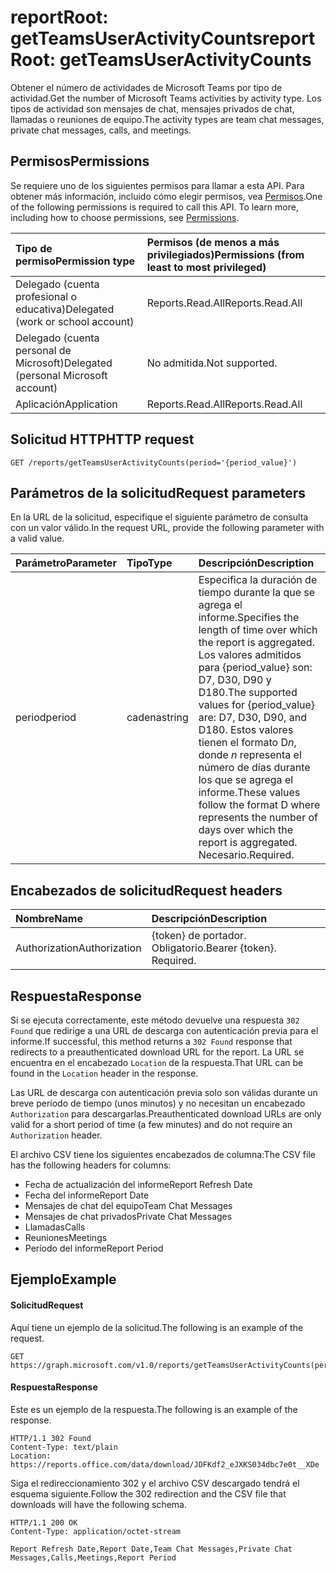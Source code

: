 # <a name="reportroot-getteamsuseractivitycounts"></a><span data-ttu-id="25abc-101">reportRoot: getTeamsUserActivityCounts</span><span class="sxs-lookup"><span data-stu-id="25abc-101">reportRoot: getTeamsUserActivityCounts</span></span>

<span data-ttu-id="25abc-102">Obtener el número de actividades de Microsoft Teams por tipo de actividad.</span><span class="sxs-lookup"><span data-stu-id="25abc-102">Get the number of Microsoft Teams activities by activity type.</span></span> <span data-ttu-id="25abc-103">Los tipos de actividad son mensajes de chat, mensajes privados de chat, llamadas o reuniones de equipo.</span><span class="sxs-lookup"><span data-stu-id="25abc-103">The activity types are team chat messages, private chat messages, calls, and meetings.</span></span>

## <a name="permissions"></a><span data-ttu-id="25abc-104">Permisos</span><span class="sxs-lookup"><span data-stu-id="25abc-104">Permissions</span></span>

<span data-ttu-id="25abc-p102">Se requiere uno de los siguientes permisos para llamar a esta API. Para obtener más información, incluido cómo elegir permisos, vea [Permisos](../../../concepts/permissions_reference.md).</span><span class="sxs-lookup"><span data-stu-id="25abc-p102">One of the following permissions is required to call this API. To learn more, including how to choose permissions, see [Permissions](../../../concepts/permissions_reference.md).</span></span>

| <span data-ttu-id="25abc-107">Tipo de permiso</span><span class="sxs-lookup"><span data-stu-id="25abc-107">Permission type</span></span>                        | <span data-ttu-id="25abc-108">Permisos (de menos a más privilegiados)</span><span class="sxs-lookup"><span data-stu-id="25abc-108">Permissions (from least to most privileged)</span></span> |
| :------------------------------------- | :--------------------------------------- |
| <span data-ttu-id="25abc-109">Delegado (cuenta profesional o educativa)</span><span class="sxs-lookup"><span data-stu-id="25abc-109">Delegated (work or school account)</span></span>     | <span data-ttu-id="25abc-110">Reports.Read.All</span><span class="sxs-lookup"><span data-stu-id="25abc-110">Reports.Read.All</span></span>                         |
| <span data-ttu-id="25abc-111">Delegado (cuenta personal de Microsoft)</span><span class="sxs-lookup"><span data-stu-id="25abc-111">Delegated (personal Microsoft account)</span></span> | <span data-ttu-id="25abc-112">No admitida.</span><span class="sxs-lookup"><span data-stu-id="25abc-112">Not supported.</span></span>                           |
| <span data-ttu-id="25abc-113">Aplicación</span><span class="sxs-lookup"><span data-stu-id="25abc-113">Application</span></span>                            | <span data-ttu-id="25abc-114">Reports.Read.All</span><span class="sxs-lookup"><span data-stu-id="25abc-114">Reports.Read.All</span></span>                         |

## <a name="http-request"></a><span data-ttu-id="25abc-115">Solicitud HTTP</span><span class="sxs-lookup"><span data-stu-id="25abc-115">HTTP request</span></span>

<!-- { "blockType": "ignored" } -->

```http
GET /reports/getTeamsUserActivityCounts(period='{period_value}')
```

## <a name="request-parameters"></a><span data-ttu-id="25abc-116">Parámetros de la solicitud</span><span class="sxs-lookup"><span data-stu-id="25abc-116">Request parameters</span></span>

<span data-ttu-id="25abc-117">En la URL de la solicitud, especifique el siguiente parámetro de consulta con un valor válido.</span><span class="sxs-lookup"><span data-stu-id="25abc-117">In the request URL, provide the following parameter with a valid value.</span></span>

| <span data-ttu-id="25abc-118">Parámetro</span><span class="sxs-lookup"><span data-stu-id="25abc-118">Parameter</span></span> | <span data-ttu-id="25abc-119">Tipo</span><span class="sxs-lookup"><span data-stu-id="25abc-119">Type</span></span>   | <span data-ttu-id="25abc-120">Descripción</span><span class="sxs-lookup"><span data-stu-id="25abc-120">Description</span></span>                              |
| :-------- | :----- | :--------------------------------------- |
| <span data-ttu-id="25abc-121">period</span><span class="sxs-lookup"><span data-stu-id="25abc-121">period</span></span>    | <span data-ttu-id="25abc-122">cadena</span><span class="sxs-lookup"><span data-stu-id="25abc-122">string</span></span> | <span data-ttu-id="25abc-123">Especifica la duración de tiempo durante la que se agrega el informe.</span><span class="sxs-lookup"><span data-stu-id="25abc-123">Specifies the length of time over which the report is aggregated.</span></span> <span data-ttu-id="25abc-124">Los valores admitidos para {period_value} son: D7, D30, D90 y D180.</span><span class="sxs-lookup"><span data-stu-id="25abc-124">The supported values for {period_value} are: D7, D30, D90, and D180.</span></span> <span data-ttu-id="25abc-125">Estos valores tienen el formato D*n*, donde *n* representa el número de días durante los que se agrega el informe.</span><span class="sxs-lookup"><span data-stu-id="25abc-125">These values follow the format D   where    represents the number of days over which the report is aggregated.</span></span> <span data-ttu-id="25abc-126">Necesario.</span><span class="sxs-lookup"><span data-stu-id="25abc-126">Required.</span></span> |

## <a name="request-headers"></a><span data-ttu-id="25abc-127">Encabezados de solicitud</span><span class="sxs-lookup"><span data-stu-id="25abc-127">Request headers</span></span>

| <span data-ttu-id="25abc-128">Nombre</span><span class="sxs-lookup"><span data-stu-id="25abc-128">Name</span></span>          | <span data-ttu-id="25abc-129">Descripción</span><span class="sxs-lookup"><span data-stu-id="25abc-129">Description</span></span>               |
| :------------ | :------------------------ |
| <span data-ttu-id="25abc-130">Authorization</span><span class="sxs-lookup"><span data-stu-id="25abc-130">Authorization</span></span> | <span data-ttu-id="25abc-p104">{token} de portador. Obligatorio.</span><span class="sxs-lookup"><span data-stu-id="25abc-p104">Bearer {token}. Required.</span></span> |

## <a name="response"></a><span data-ttu-id="25abc-133">Respuesta</span><span class="sxs-lookup"><span data-stu-id="25abc-133">Response</span></span>

<span data-ttu-id="25abc-134">Si se ejecuta correctamente, este método devuelve una respuesta `302 Found` que redirige a una URL de descarga con autenticación previa para el informe.</span><span class="sxs-lookup"><span data-stu-id="25abc-134">If successful, this method returns a `302 Found` response that redirects to a preauthenticated download URL for the report.</span></span> <span data-ttu-id="25abc-135">La URL se encuentra en el encabezado `Location` de la respuesta.</span><span class="sxs-lookup"><span data-stu-id="25abc-135">That URL can be found in the `Location` header in the response.</span></span>

<span data-ttu-id="25abc-136">Las URL de descarga con autenticación previa solo son válidas durante un breve período de tiempo (unos minutos) y no necesitan un encabezado `Authorization` para descargarlas.</span><span class="sxs-lookup"><span data-stu-id="25abc-136">Preauthenticated download URLs are only valid for a short period of time (a few minutes) and do not require an `Authorization` header.</span></span>

<span data-ttu-id="25abc-137">El archivo CSV tiene los siguientes encabezados de columna:</span><span class="sxs-lookup"><span data-stu-id="25abc-137">The CSV file has the following headers for columns:</span></span>

- <span data-ttu-id="25abc-138">Fecha de actualización del informe</span><span class="sxs-lookup"><span data-stu-id="25abc-138">Report Refresh Date</span></span>
- <span data-ttu-id="25abc-139">Fecha del informe</span><span class="sxs-lookup"><span data-stu-id="25abc-139">Report Date</span></span>
- <span data-ttu-id="25abc-140">Mensajes de chat del equipo</span><span class="sxs-lookup"><span data-stu-id="25abc-140">Team Chat Messages</span></span>
- <span data-ttu-id="25abc-141">Mensajes de chat privados</span><span class="sxs-lookup"><span data-stu-id="25abc-141">Private Chat Messages</span></span>
- <span data-ttu-id="25abc-142">Llamadas</span><span class="sxs-lookup"><span data-stu-id="25abc-142">Calls</span></span>
- <span data-ttu-id="25abc-143">Reuniones</span><span class="sxs-lookup"><span data-stu-id="25abc-143">Meetings</span></span>
- <span data-ttu-id="25abc-144">Período del informe</span><span class="sxs-lookup"><span data-stu-id="25abc-144">Report Period</span></span>

## <a name="example"></a><span data-ttu-id="25abc-145">Ejemplo</span><span class="sxs-lookup"><span data-stu-id="25abc-145">Example</span></span>

#### <a name="request"></a><span data-ttu-id="25abc-146">Solicitud</span><span class="sxs-lookup"><span data-stu-id="25abc-146">Request</span></span>

<span data-ttu-id="25abc-147">Aquí tiene un ejemplo de la solicitud.</span><span class="sxs-lookup"><span data-stu-id="25abc-147">The following is an example of the request.</span></span>

<!-- {
  "blockType": "request",
  "name": "reportroot_getteamsuseractivitycounts"
}-->

```http
GET https://graph.microsoft.com/v1.0/reports/getTeamsUserActivityCounts(period='D7')
```

#### <a name="response"></a><span data-ttu-id="25abc-148">Respuesta</span><span class="sxs-lookup"><span data-stu-id="25abc-148">Response</span></span>

<span data-ttu-id="25abc-149">Este es un ejemplo de la respuesta.</span><span class="sxs-lookup"><span data-stu-id="25abc-149">The following is an example of the response.</span></span>

<!-- { "blockType": "ignored" } --> 

```http
HTTP/1.1 302 Found
Content-Type: text/plain
Location: https://reports.office.com/data/download/JDFKdf2_eJXKS034dbc7e0t__XDe
```
<span data-ttu-id="25abc-150">Siga el redireccionamiento 302 y el archivo CSV descargado tendrá el esquema siguiente.</span><span class="sxs-lookup"><span data-stu-id="25abc-150">Follow the 302 redirection and the CSV file that downloads will have the following schema.</span></span>

<!-- {
  "blockType": "response",
  "truncated": true,
  "@odata.type": "stream"
} -->

```http
HTTP/1.1 200 OK
Content-Type: application/octet-stream

Report Refresh Date,Report Date,Team Chat Messages,Private Chat Messages,Calls,Meetings,Report Period
```
